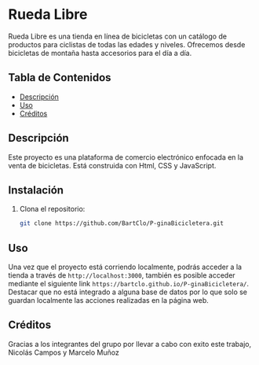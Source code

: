 # Rueda Libre

Rueda Libre es una tienda en línea de bicicletas con un catálogo de productos para ciclistas de todas las edades y niveles. Ofrecemos desde bicicletas de montaña hasta accesorios para el día a día.

## Tabla de Contenidos

- [Descripción](#descripción)
- [Uso](#uso)
- [Créditos](#créditos)

## Descripción

Este proyecto es una plataforma de comercio electrónico enfocada en la venta de bicicletas. Está construida con Html, CSS y JavaScript.

## Instalación

1. Clona el repositorio:
    ```bash
    git clone https://github.com/BartClo/P-ginaBicicletera.git
    ```


## Uso

Una vez que el proyecto está corriendo localmente, podrás acceder a la tienda a través de `http://localhost:3000`, también es posible acceder mediante el siguiente link `https://bartclo.github.io/P-ginaBicicletera/`.
Destacar que no está integrado a alguna base de datos por lo que solo se guardan localmente las acciones realizadas en la página web.



## Créditos

Gracias a los integrantes del grupo por llevar a cabo con exito este trabajo, Nicolás Campos y Marcelo Muñoz
